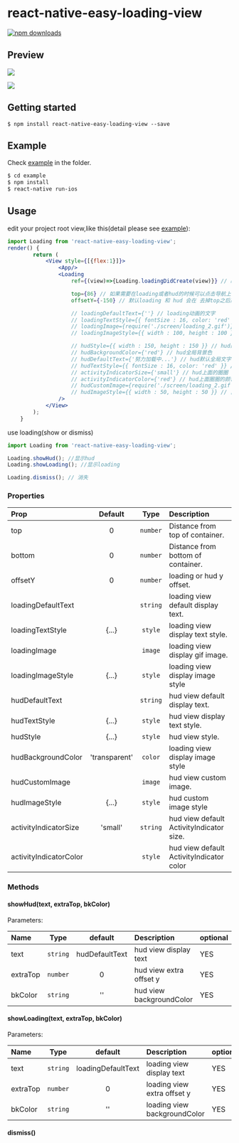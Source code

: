 
# react-native-easy-loading-view

[![npm downloads](https://img.shields.io/npm/dt/react-native-easy-loading-view.svg)](https://npm.im/react-native-easy-loading-view)

## Preview
![](http://imgfile.oytour.com/Upload/Common/App/loading_preview22.gif)

![](http://imgfile.oytour.com/Upload/Common/App/loading_preview23.gif)

## Getting started

`$ npm install react-native-easy-loading-view --save`

## Example
Check [example](https://github.com/Itangjie/react-native-easy-loading-view/blob/master/example) in the  folder.

```bash
$ cd example
$ npm install
$ react-native run-ios
```

## Usage
edit your project root view,like this(detail please see [example](https://github.com/Itangjie/react-native-easy-loading-view/blob/master/example)): 
```jsx
import Loading from 'react-native-easy-loading-view';
render() {
        return (
            <View style={[{flex:1}]}>
                <App/>
                <Loading
                    ref={(view)=>{Loading.loadingDidCreate(view)}} // 必须调用

                    top={86} // 如果需要在loading或者hud的时候可以点击导航上面的按钮，建议根据自己导航栏具体高度来设置。如果不需要点击可以不设置
                    offsetY={-150} // 默认loading 和 hud 会在 去掉top之后高度的中间，如果觉得位置不太合适，可以通着offsetY来调整

                    // loadingDefaultText={''} // loading动画的文字
                    // loadingTextStyle={{ fontSize : 16, color: 'red' }} // loading动画文字的样式
                    // loadingImage={require('./screen/loading_2.gif')} // loading动画是显示的gif
                    // loadingImageStyle={{ width : 100, height : 100 }} // gif 图片样式

                    // hudStyle={{ width : 150, height : 150 }} // hud的全局样式
                    // hudBackgroundColor={'red'} // hud全局背景色
                    // hudDefaultText={'努力加载中...'} // hud默认全局文字
                    // hudTextStyle={{ fontSize : 16, color: 'red' }} // 文字样式
                    // activityIndicatorSize={'small'} // hud上面的圈圈 small or large
                    // activityIndicatorColor={'red'} // hud上面圈圈的颜色
                    // hudCustomImage={require('./screen/loading_2.gif')} // 自定义hud上面的圈圈显示，可以把转的圈圈替换为gif
                    // hudImageStyle={{ width : 50, height : 50 }} // 自定义hud图片的样式
                />
            </View>
        );
    }
```
use loading(show or dismiss)
```jsx
import Loading from 'react-native-easy-loading-view';

Loading.showHud(); //显示hud
Loading.showLoading(); //显示loading

Loading.dismiss(); // 消失
```
### Properties

| Prop  | Default  | Type | Description |
| :------------ |:---------------:| :---------------:| :-----|
| top | 0 | `number` | Distance from top of container. |
| bottom | 0 | `number` | Distance from bottom of container. |
| offsetY | 0 | `number` | loading or hud y offset. |
| loadingDefaultText |  | `string` | loading view default display text. |
| loadingTextStyle | {...} | `style` | loading view display text style. |
| loadingImage |  | `image` | loading view display gif image. |
| loadingImageStyle | {...} | `style` | loading view display image style |
| hudDefaultText |  | `string` | hud view default display text. |
| hudTextStyle | {...} | `style` | hud view display text style. |
| hudStyle | {...} | `style` | hud view style. |
| hudBackgroundColor | 'transparent' | `color` | loading view display image style |
| hudCustomImage |  | `image` | hud view custom image. |
| hudImageStyle | {...} | `style` | hud custom image style |
| activityIndicatorSize | 'small' | `string` | hud view default ActivityIndicator size. |
| activityIndicatorColor |  | `style` | hud view default ActivityIndicator color |

### Methods

#### showHud(text, extraTop, bkColor)

Parameters:

| Name  | Type     | default | Description | optional |
| :---- | :------: | :------: | :--- | :--- |
| text | `string`   | hudDefaultText | hud view display text | YES |
| extraTop | `number`   | 0 | hud view extra offset y | YES |
| bkColor | `string`   | '' | hud view backgroundColor | YES |
#### showLoading(text, extraTop, bkColor)

Parameters:

| Name  | Type     | default | Description | optional |
| :---- | :------: | :------: | :--- | :--- |
| text | `string`   | loadingDefaultText | loading view display text | YES |
| extraTop | `number`   | 0 | loading view extra offset y | YES |
| bkColor | `string`   | '' | loading view backgroundColor | YES |
#### dismiss()
